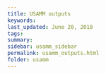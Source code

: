 ```yaml
---
title: USAMM outputs
keywords:
last_updated: June 20, 2018
tags:
summary:
sidebar: usamm_sidebar
permalink: usamm_outputs.html
folder: usamm
---
```

